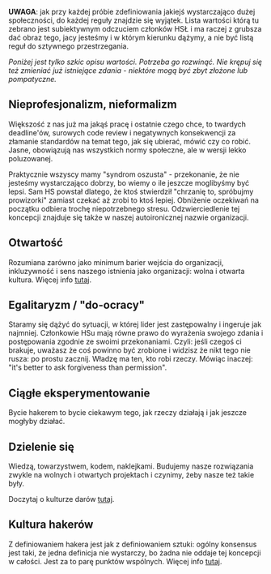 **UWAGA**: jak przy każdej próbie zdefiniowania jakiejś wystarczająco dużej społeczności, do każdej reguły znajdzie się wyjątek. Lista wartości którą tu zebrano jest subiektywnym odczuciem członków HSŁ i ma raczej z grubsza dać obraz tego, jacy jesteśmy i w którym kierunku dążymy, a nie być listą reguł do sztywnego przestrzegania.

_Poniżej jest tylko szkic opisu wartości. Potrzeba go rozwinąć. Nie krępuj się też zmieniać już istniejące zdania - niektóre mogą być zbyt złożone lub pompatyczne._

## Nieprofesjonalizm, nieformalizm

Większość z nas już ma jakąś pracę i ostatnie czego chce, to twardych deadline'ów, surowych code review i negatywnych konsekwencji za złamanie standardów na temat tego, jak się ubierać, mówić czy co robić. Jasne, obowiązują nas wszystkich normy społeczne, ale w wersji lekko poluzowanej.

Praktycznie wszyscy mamy "syndrom oszusta" - przekonanie, że nie jesteśmy wystarczająco dobrzy, bo wiemy o ile jeszcze moglibyśmy być lepsi. Sam HS powstał dlatego, że ktoś stwierdził "chrzanię to, spróbujmy prowizorki" zamiast czekać aż zrobi to ktoś lepiej. Obniżenie oczekiwań na początku odbiera trochę niepotrzebnego stresu. Odzwierciedlenie tej koncepcji znajduje się także w naszej autoironicznej nazwie organizacji.

## Otwartość

Rozumiana zarówno jako minimum barier wejścia do organizacji, inkluzywność i sens naszego istnienia jako organizacji: wolna i otwarta kultura. Więcej info [tutaj](https://pl.wikipedia.org/wiki/Ruch_wolnej_kultury).

## Egalitaryzm / "do-ocracy"

Staramy się dążyć do sytuacji, w której lider jest zastępowalny i ingeruje jak najmniej. Członkowie HSu mają równe prawo do wyrażenia swojego zdania i postępowania zgodnie ze swoimi przekonaniami. Czyli: jeśli czegoś ci brakuje, uważasz że coś powinno być zrobione i widzisz że nikt tego nie rusza: po prostu zacznij. Władzę ma ten, kto robi rzeczy. Mówiąc inaczej: "it's better to ask forgiveness than permission".

## Ciągłe eksperymentowanie

Bycie hakerem to bycie ciekawym tego, jak rzeczy działają i jak jeszcze mogłyby działać.

## Dzielenie się

Wiedzą, towarzystwem, kodem, naklejkami. Budujemy nasze rozwiązania zwykle na wolnych i otwartych projektach i czynimy, żeby nasze też takie były.

Doczytaj o kulturze darów [tutaj](https://pl.wikipedia.org/wiki/Kultura_dar%C3%B3w).

## Kultura hakerów

Z definiowaniem hakera jest jak z definiowaniem sztuki: ogólny konsensus jest taki, że jedna definicja nie wystarczy, bo żadna nie oddaje tej koncepcji w całości. Jest za to parę punktów wspólnych. Więcej info [tutaj](https://pl.wikipedia.org/wiki/Spo%C5%82eczno%C5%9B%C4%87_haker%C3%B3w).